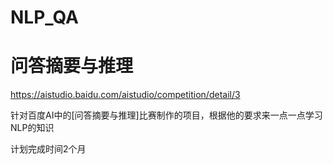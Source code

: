 # NLP_QA
# 问答摘要与推理

https://aistudio.baidu.com/aistudio/competition/detail/3

针对百度AI中的[问答摘要与推理]比赛制作的项目，根据他的要求来一点一点学习NLP的知识

计划完成时间2个月
